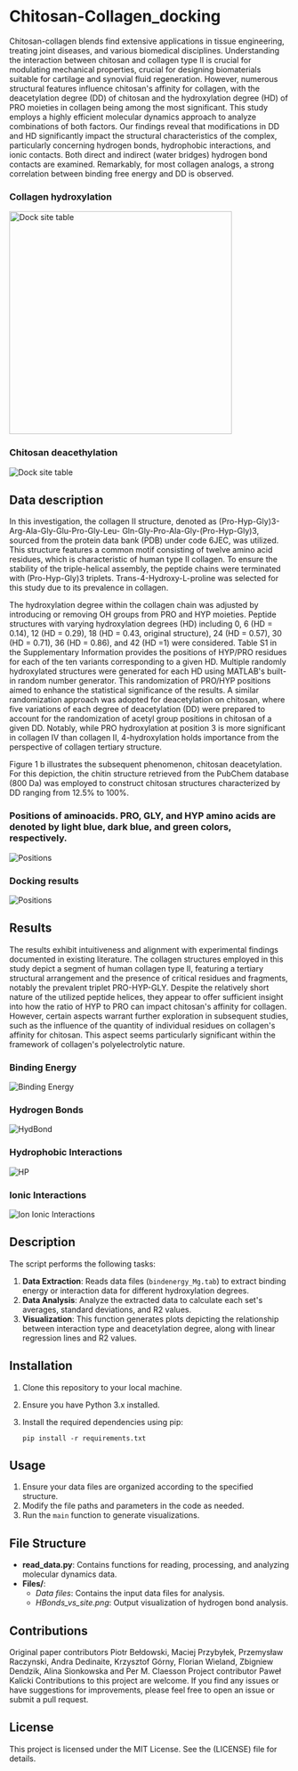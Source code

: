 # Chitosan-Collagen_docking

Chitosan-collagen blends find extensive applications in tissue engineering, treating joint diseases, and various biomedical disciplines. Understanding the interaction between chitosan and collagen type II is crucial for modulating mechanical properties, crucial for designing biomaterials suitable for cartilage and synovial fluid regeneration. However, numerous structural features influence chitosan's affinity for collagen, with the deacetylation degree (DD) of chitosan and the hydroxylation degree (HD) of PRO moieties in collagen being among the most significant. This study employs a highly efficient molecular dynamics approach to analyze combinations of both factors. Our findings reveal that modifications in DD and HD significantly impact the structural characteristics of the complex, particularly concerning hydrogen bonds, hydrophobic interactions, and ionic contacts. Both direct and indirect (water bridges) hydrogen bond contacts are examined. Remarkably, for most collagen analogs, a strong correlation between binding free energy and DD is observed.

### Collagen hydroxylation 
<img src="images/Chitosan_Collagen.png" alt="Dock site table" width="400">


### Chitosan deacethylation
![Dock site table](Files/Deacethylation.jpg)

## Data description

In this investigation, the collagen II structure, denoted as (Pro-Hyp-Gly)3-Arg-Ala-Gly-Glu-Pro-Gly-Leu-
Gln-Gly-Pro-Ala-Gly-(Pro-Hyp-Gly)3, sourced from the protein data bank (PDB) under code
6JEC, was utilized. This structure features a common motif consisting of twelve amino acid residues, which is characteristic of human type II collagen. To ensure the stability of the triple-helical assembly, the peptide chains were terminated with (Pro-Hyp-Gly)3 triplets. Trans-4-Hydroxy-L-proline was selected for this study due to its prevalence in collagen.

The hydroxylation degree within the collagen chain was adjusted by introducing or removing OH groups from PRO
and HYP moieties. Peptide structures with varying hydroxylation degrees (HD) including 0, 6 (HD = 0.14), 12
(HD = 0.29), 18 (HD = 0.43, original structure), 24 (HD = 0.57), 30 (HD = 0.71), 36 (HD = 0.86), 
and 42 (HD =1) were considered. Table S1 in the Supplementary Information provides the positions of HYP/PRO residues for each of the ten variants corresponding to a given HD. Multiple randomly hydroxylated structures were generated
for each HD using MATLAB's built-in random number generator. This randomization of PRO/HYP positions aimed to
enhance the statistical significance of the results. A similar randomization approach was adopted for
deacetylation on chitosan, where five variations of each degree of deacetylation (DD) were prepared to account
for the randomization of acetyl group positions in chitosan of a given DD. Notably, while PRO hydroxylation at
position 3 is more significant in collagen IV than collagen II, 4-hydroxylation holds importance from the
perspective of collagen tertiary structure.

Figure 1 b illustrates the subsequent phenomenon, chitosan deacetylation. For this depiction, the chitin structure retrieved from the PubChem database (800 Da) was employed to construct chitosan structures characterized by DD ranging from 12.5% to 100%.

### Positions  of aminoacids. PRO, GLY, and HYP amino acids are denoted by light blue, dark blue, and green colors, respectively.
![Positions](Files/AA_positions.png)

### Docking results
![Positions](Files/Positions.png)


## Results 

The results exhibit intuitiveness and alignment with experimental findings documented in existing literature. The collagen structures employed in this study depict a segment of human collagen type II, featuring a tertiary structural arrangement and the presence of critical residues and fragments, notably the prevalent triplet PRO-HYP-GLY. Despite the relatively short nature of the utilized peptide helices, they appear to offer sufficient insight into how the ratio of HYP to PRO can impact chitosan's affinity for collagen. However, certain aspects warrant further exploration in subsequent studies, such as the influence of the quantity of individual residues on collagen's affinity for chitosan. This aspect seems particularly significant within the framework of collagen's polyelectrolytic nature.

### Binding Energy
![Binding Energy](Files/BindingEnergy_vs_dd.png)

### Hydrogen Bonds
![HydBond](Files/HydrogenBonds_vs_dd.png)

### Hydrophobic Interactions
![HP](Files/HydrophobicInteractions_vs_dd.png)

### Ionic Interactions
![Ion](Files/IonicInteractions_vs_dd.png)
Ionic Interactions

## Description 

The script performs the following tasks:

1. **Data Extraction**: Reads data files (`bindenergy_Mg.tab`) to extract binding energy or interaction data for different hydroxylation degrees.
2. **Data Analysis**: Analyze the extracted data to calculate each set's averages, standard deviations, and R2 values.
3. **Visualization**: This function generates plots depicting the relationship between interaction type and deacetylation degree, along with linear regression lines and R2 values.

## Installation

1. Clone this repository to your local machine.
2. Ensure you have Python 3.x installed.
3. Install the required dependencies using pip:

    ```
    pip install -r requirements.txt
    ```

## Usage

1. Ensure your data files are organized according to the specified structure.
2. Modify the file paths and parameters in the code as needed.
3. Run the `main` function to generate visualizations.

## File Structure

- **read_data.py**: Contains functions for reading, processing, and analyzing molecular dynamics data.
- **Files/**:
  - *Data files*: Contains the input data files for analysis.
  - *HBonds_vs_site.png*: Output visualization of hydrogen bond analysis.

## Contributions
Original paper contributors
Piotr Bełdowski, Maciej Przybyłek, Przemysław Raczynski, Andra Dedinaite, Krzysztof Górny,
Florian Wieland, Zbigniew Dendzik, Alina Sionkowska and Per M. Claesson
Project contributor
Paweł Kalicki
Contributions to this project are welcome. If you find any issues or have suggestions for improvements, please feel free to open an issue or submit a pull request.

## License

This project is licensed under the MIT License. See the (LICENSE) file for details.
